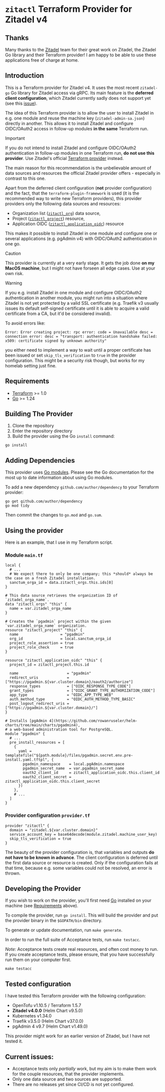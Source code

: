 # `zitactl` Terraform Provider for Zitadel v4

## Thanks

Many thanks to the [Zitadel](https://zitadel.com) team for their great work on Zitadel, the Zitadel Go library and
their Terraform provider! I am happy to be able to use these applications free of charge at home.

## Introduction

This is a Terraform provider for Zitadel v4. It uses the most recent `zitadel-go` Go library for Zitadel access via gRPC.
Its main feature is the **deferred client configuration**, which Zitadel currently sadly does not support yet
(see this [issue](https://github.com/zitadel/terraform-provider-zitadel/issues/167)).

The idea of this Terraform provider is to allow the user to install Zitadel in e.g. one module and reuse the machine key
(`zitadel-admin-sa.json`) directly in another. This allows it to install Zitadel and configure OIDC/OAuth2 access
in follow-up modules **in the same** Terraform run.

> [!IMPORTANT]
> If you do not intend to install Zitadel and configure OIDC/OAuth2 authentication in follow-up modules in one Terraform run,
> **do not use this provider**. Use Zitadel's official [Terraform provider](https://registry.terraform.io/providers/zitadel/zitadel/) instead.

The main reason for this recommendation is the unbelievable amount of data sources and resources the official Zitadel provider
offers - especially in contrast to this one.

Apart from the deferred client configuration (**not** provider configuration) and the fact, that the `terraform-plugin-framework`
is used (it is the recommended way to write new Terraform providers), this provider providers only the following
data sources and resources:
- Organization list ([`zitactl_org`](./docs/data-sources/orgs.md)) data source,
- Project ([`zitactl_project`](./docs/resources/project.md)) resource,
- Application OIDC ([`zitactl_application_oidc`](./docs/resources/application_oidc.md)) resource

This makes it possible to install Zitadel in one module and configure one or several applications (e.g. pgAdmin v4)
with OIDC/OAuth2 authentication in one go.

> [!CAUTION]
> This provider is currently at a very early stage. It gets the job done **on my MacOS machine**, but I might not have
> forseen all edge cases. Use at your own risk.

> [!WARNING]
> If you e.g. install Zitadel in one module and configure OIDC/OAuth2 authentication in another module, you might run into
> a situation where Zitadel is not yet protected by a valid SSL certificate (e.g. Traefik v3 usually issues its default
> self-signed certificate until it is able to acquire a valid certificate from a CA, but it'd be considered invalid).
> 
> To avoid errors like:
> ```
> Error: Error creating project: rpc error: code = Unavailable desc = connection error: desc = "transport: authentication handshake failed: x509: certificate signed by unknown authority"
> ```
> you either need to implement a way to wait until a proper certificate has been issued
> or set `skip_tls_verification` to `true` in the provider configuration.
> This might be a security risk though, but works for my homelab setting just fine.

## Requirements

- [Terraform](https://developer.hashicorp.com/terraform/downloads) >= 1.0
- [Go](https://golang.org/doc/install) >= 1.24

## Building The Provider

1. Clone the repository
1. Enter the repository directory
1. Build the provider using the Go `install` command:

```shell
go install
```

## Adding Dependencies

This provider uses [Go modules](https://github.com/golang/go/wiki/Modules).
Please see the Go documentation for the most up to date information about using Go modules.

To add a new dependency `github.com/author/dependency` to your Terraform provider:

```shell
go get github.com/author/dependency
go mod tidy
```

Then commit the changes to `go.mod` and `go.sum`.

## Using the provider

Here is an example, that I use in my Terraform script.

### Module `main.tf`

```hcl
local {
  # ...
  # We expect there to only be one company; this *should* always be the case on a fresh Zitadel installation.
  sanctum_orga_id = data.zitactl_orgs.this.ids[0]
}

# This data source retrieves the organization ID of `zitadel_orga_name`.
data "zitactl_orgs" "this" {
  name = var.zitadel_orga_name
}

# Creates the `pgadmin` project within the given `var.zitadel_orga_name` organization.
resource "zitactl_project" "this" {
  name                   = "pgadmin"
  org_id                 = local.sanctum_orga_id
  project_role_assertion = true
  project_role_check     = true
}

resource "zitactl_application_oidc" "this" {
  project_id = zitactl_project.this.id

  name                      = "pgadmin"
  redirect_uris             = ["https://pgadmin.${var.cluster.domain}/oauth2/authorize"]
  response_types            = ["OIDC_RESPONSE_TYPE_CODE"]
  grant_types               = ["OIDC_GRANT_TYPE_AUTHORIZATION_CODE"]
  app_type                  = "OIDC_APP_TYPE_WEB"
  auth_method_type          = "OIDC_AUTH_METHOD_TYPE_BASIC"
  post_logout_redirect_uris = ["https://pgadmin.${var.cluster.domain}/"]
}

# Installs [pgAdmin 4](https://github.com/rowanruseler/helm-charts/tree/main/charts/pgadmin4),
# a web-based administration tool for PostgreSQL.
module "pgadmin" {
  # ...
  pre_install_resources = [
    {
      yaml = templatefile("${path.module}/files/pgadmin.secret.env.pre-install.yaml.tftpl", {
        pgadmin_namespace    = local.pgAdmin.namespace
        pgadmin_secret_name  = var.pgadmin_secret_name
        oauth2_client_id     = zitactl_application_oidc.this.client_id
        oauth2_client_secret = zitactl_application_oidc.this.client_secret
      })
    },
    # ...
  ]
}
```

### Provider configuration `provider.tf`

```hcl
provider "zitactl" {
  domain = "zitadel.${var.cluster.domain}"
  service_account_key = base64decode(module.zitadel.machine_user_key)
  skip_tls_verification = true
}
```

The beauty of the provider configuration is, that variables and outputs **do not have to be known in advance**.
The client configuration is deferred until the first data source or resource is created. Only if the configuration
fails at that time, because e.g. some variables could not be resolved, an error is thrown.

## Developing the Provider

If you wish to work on the provider, you'll first need [Go](http://www.golang.org) installed on your machine (see [Requirements](#requirements) above).

To compile the provider, run `go install`. This will build the provider and put the provider binary in the `$GOPATH/bin` directory.

To generate or update documentation, run `make generate`.

In order to run the full suite of Acceptance tests, run `make testacc`.

*Note:* Acceptance tests create real resources, and often cost money to run. If you create acceptance tests, please
ensure, that you have successfully run them on your computer first.

```shell
make testacc
```

## Tested configuration

I have tested this Terraform provider with the following configuration:
- OpenTofu v1.10.5 / Terraform 1.5.7
- **Zitadel v4.0.0** (Helm Chart v9.5.0)
- Kubernetes v1.34.0
- Traefik v3.5.0 (Helm Chart v37.0.0)
- pgAdmin 4 v9.7 (Helm Chart v1.49.0)

This provider might work for an earlier version of Zitadel, but I have not tested it.

## Current issues:

* Acceptance tests only *partially* work, but my aim is to make them work for the couple resources, that the provider implements.
* Only one data source and two sources are supported.
* There are no releases yet since CI/CD is not yet configured.